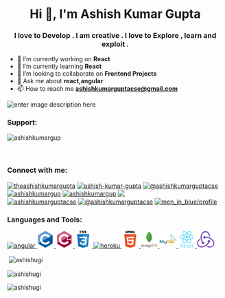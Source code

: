 <h1 align="center">Hi 👋, I'm Ashish Kumar Gupta</h1>
<h3 align="center">I love to Develop . I am creative . I love to Explore , learn and exploit .</h3>

- 🔭 I’m currently working on **React**
- 🌱 I’m currently learning **React**
- 👯 I’m looking to collaborate on **Frontend Projects**
- 💬 Ask me about **react,angular**
- 📫 How to reach me **ashishkumarguptacse@gmail.com**


![enter image description here](https://komarev.com/ghpvc/?username=ashishugi&color=green)

<h3 >Support:</h3>
<p ><a href="https://www.buymeacoffee.com/ashishkumargup"> <img align="left" src="https://cdn.buymeacoffee.com/buttons/v2/default-yellow.png" height="50" width="210" alt="ashishkumargup" /></a></p><br><br>
<br>

<h3 align="left">Connect with me:</h3>
<p align="left">
<div >
    <a href="https://linkedin.com/in/theashishkumargupta" target="blank"><img align="center" src="https://raw.githubusercontent.com/rahuldkjain/github-profile-readme-generator/master/src/images/icons/Social/linked-in-alt.svg" alt="theashishkumargupta" height="30" width="40" /></a>
  <a href="https://stackoverflow.com/users/ashish-kumar-gupta" target="blank"><img align="center" src="https://raw.githubusercontent.com/rahuldkjain/github-profile-readme-generator/master/src/images/icons/Social/stack-overflow.svg" alt="ashish-kumar-gupta" height="30" width="40" /></a>
  <a href="https://medium.com/@ashishkumarguptacse" target="blank"><img align="center" src="https://raw.githubusercontent.com/rahuldkjain/github-profile-readme-generator/master/src/images/icons/Social/medium.svg" alt="@ashishkumarguptacse" height="30" width="40" /></a>
  <a href="https://www.codechef.com/" target="blank"><img align="center" src="https://cdn.codechef.com/sites/all/themes/abessive/cc-logo.svg" alt="ashishkumargup" height="30" width="80" /></a>
  <a href="https://www.hackerrank.com/ashishkumargup" target="blank"><img align="center" src="https://raw.githubusercontent.com/rahuldkjain/github-profile-readme-generator/master/src/images/icons/Social/hackerrank.svg" alt="ashishkumargup" height="30" width="40" /></a>
  <a href="https://codeforces.com" style="color:white" target="blank"><img align="center" src="https://art.npanuhin.me/SVG/Codeforces/Codeforces.colored.svg" alt="ashishkumargupta" height="30" width="40" /></a>
  <a href="https://www.leetcode.com/ashishkumarguptacse" target="blank"><img align="center" src="https://raw.githubusercontent.com/rahuldkjain/github-profile-readme-generator/master/src/images/icons/Social/leet-code.svg" alt="ashishkumarguptacse" height="30" width="40" /></a>
  <a href="https://www.hackerearth.com" target="blank"><img align="center" src="https://raw.githubusercontent.com/rahuldkjain/github-profile-readme-generator/master/src/images/icons/Social/hackerearth.svg" alt="@ashishkumarguptacse" height="30" width="40" /></a>
  <a href="https://auth.geeksforgeeks.org/" target="blank"><img align="center" src="https://raw.githubusercontent.com/rahuldkjain/github-profile-readme-generator/master/src/images/icons/Social/geeks-for-geeks.svg" alt="men_in_blue/profile" height="30" width="40" /></a>
</div>

</p>

<h3 align="left">Languages and Tools:</h3>
<p align="left"> 
<a href="https://angular.io" target="_blank"> <img src="https://angular.io/assets/images/logos/angular/angular.svg" alt="angular" width="40" height="40"/> </a> <a href="https://www.cprogramming.com/" target="_blank"> <img src="https://raw.githubusercontent.com/devicons/devicon/master/icons/c/c-original.svg" alt="c" width="40" height="40"/> </a> 
<a href="https://www.w3schools.com/cpp/" target="_blank"> <img src="https://raw.githubusercontent.com/devicons/devicon/master/icons/cplusplus/cplusplus-original.svg" alt="cplusplus" width="40" height="40"/> </a> 
<a href="https://www.w3schools.com/css/" target="_blank"> <img src="https://raw.githubusercontent.com/devicons/devicon/master/icons/css3/css3-original-wordmark.svg" alt="css3" width="40" height="40"/> </a> <a href="https://heroku.com" target="_blank"> <img src="https://www.vectorlogo.zone/logos/heroku/heroku-icon.svg" alt="heroku" width="40" height="40"/> </a> 
<a href="https://www.w3.org/html/" target="_blank"> <img src="https://raw.githubusercontent.com/devicons/devicon/master/icons/html5/html5-original-wordmark.svg" alt="html5" width="40" height="40"/> </a>
<a href="https://www.mongodb.com/" target="_blank"> <img src="https://raw.githubusercontent.com/devicons/devicon/master/icons/mongodb/mongodb-original-wordmark.svg" alt="mongodb" width="40" height="40"/> </a> 
<a href="https://www.mysql.com/" target="_blank"> <img src="https://raw.githubusercontent.com/devicons/devicon/master/icons/mysql/mysql-original-wordmark.svg" alt="mysql" width="40" height="40"/> </a> <a href="https://reactjs.org/" target="_blank"> <img src="https://raw.githubusercontent.com/devicons/devicon/master/icons/react/react-original-wordmark.svg" alt="react" width="40" height="40"/> </a>
<a href="https://redux.js.org" target="_blank"> <img src="https://raw.githubusercontent.com/devicons/devicon/master/icons/redux/redux-original.svg" alt="redux" width="40" height="40"/> </a> </p>



<p>&nbsp;<img align="center" src="https://github-readme-stats.vercel.app/api?username=ashishugi&show_icons=true&theme=tokyonight" alt="ashishugi" /></p>

<p><img align="center" src="https://github-readme-streak-stats.herokuapp.com/?user=ashishugi&theme=tokyonight" alt="ashishugi" /></p>

<p><img align="left" src="https://github-readme-stats.vercel.app/api/top-langs?username=ashishugi&show_icons=true&locale=en&layout=compact" alt="ashishugi" /></p>
